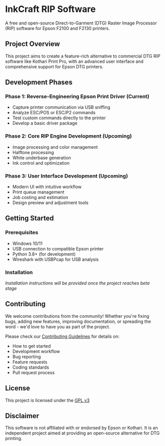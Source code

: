 # InkCraft RIP Software

A free and open-source Direct-to-Garment (DTG) Raster Image Processor (RIP) software for Epson F2100 and F2130 printers.

## Project Overview

This project aims to create a feature-rich alternative to commercial DTG RIP software like Kothari Print Pro, with an advanced user interface and comprehensive support for Epson DTG printers.

## Development Phases

### Phase 1: Reverse-Engineering Epson Print Driver (Current)
- Capture printer communication via USB sniffing
- Analyze ESC/POS or ESC/P2 commands
- Test custom commands directly to the printer
- Develop a basic driver package

### Phase 2: Core RIP Engine Development (Upcoming)
- Image processing and color management
- Halftone processing
- White underbase generation
- Ink control and optimization

### Phase 3: User Interface Development (Upcoming)
- Modern UI with intuitive workflow
- Print queue management
- Job costing and estimation
- Design preview and adjustment tools

## Getting Started

### Prerequisites
- Windows 10/11
- USB connection to compatible Epson printer
- Python 3.8+ (for development)
- Wireshark with USBPcap for USB analysis

### Installation
*Installation instructions will be provided once the project reaches beta stage*

## Contributing
We welcome contributions from the community! Whether you're fixing bugs, adding new features, improving documentation, or spreading the word - we'd love to have you as part of the project.

Please check our [Contributing Guidelines](../CONTRIBUTING.md) for details on:
- How to get started
- Development workflow
- Bug reporting
- Feature requests
- Coding standards
- Pull request process

## License
This project is licensed under the [GPL v3](LICENSE)

## Disclaimer
This software is not affiliated with or endorsed by Epson or Kothari. It is an independent project aimed at providing an open-source alternative for DTG printing. 
